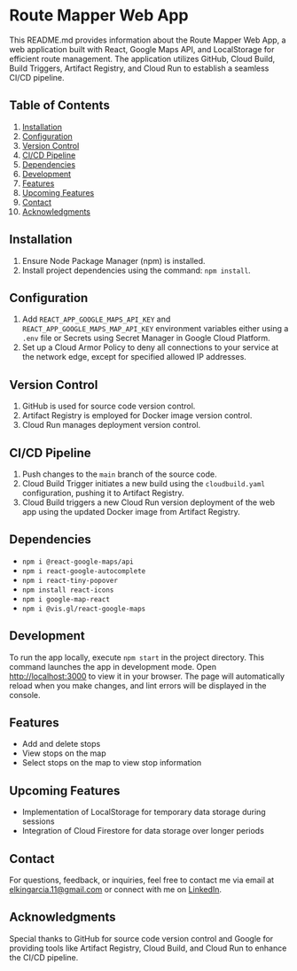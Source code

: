 # Route Mapper Web App

This README.md provides information about the Route Mapper Web App, a web application built with React, Google Maps API, and LocalStorage for efficient route management. The application utilizes GitHub, Cloud Build, Build Triggers, Artifact Registry, and Cloud Run to establish a seamless CI/CD pipeline.

## Table of Contents

1. [Installation](#installation)
2. [Configuration](#configuration)
3. [Version Control](#version-control)
4. [CI/CD Pipeline](#ci-cd-pipeline)
5. [Dependencies](#dependencies)
6. [Development](#development)
7. [Features](#features)
8. [Upcoming Features](#upcoming-features)
9. [Contact](#contact)
10. [Acknowledgments](#acknowledgments)

## Installation

1. Ensure Node Package Manager (npm) is installed.
2. Install project dependencies using the command: `npm install`.

## Configuration

1. Add `REACT_APP_GOOGLE_MAPS_API_KEY` and `REACT_APP_GOOGLE_MAPS_MAP_API_KEY` environment variables either using a `.env` file or Secrets using Secret Manager in Google Cloud Platform.
2. Set up a Cloud Armor Policy to deny all connections to your service at the network edge, except for specified allowed IP addresses.

## Version Control

1. GitHub is used for source code version control.
2. Artifact Registry is employed for Docker image version control.
3. Cloud Run manages deployment version control.

## CI/CD Pipeline

1. Push changes to the `main` branch of the source code.
2. Cloud Build Trigger initiates a new build using the `cloudbuild.yaml` configuration, pushing it to Artifact Registry.
3. Cloud Build triggers a new Cloud Run version deployment of the web app using the updated Docker image from Artifact Registry.

## Dependencies

- `npm i @react-google-maps/api`
- `npm i react-google-autocomplete`
- `npm i react-tiny-popover`
- `npm install react-icons`
- `npm i google-map-react`
- `npm i @vis.gl/react-google-maps`

## Development

To run the app locally, execute `npm start` in the project directory. This command launches the app in development mode. Open [http://localhost:3000](http://localhost:3000) to view it in your browser. The page will automatically reload when you make changes, and lint errors will be displayed in the console.

## Features

- Add and delete stops
- View stops on the map
- Select stops on the map to view stop information

## Upcoming Features

- Implementation of LocalStorage for temporary data storage during sessions
- Integration of Cloud Firestore for data storage over longer periods

## Contact

For questions, feedback, or inquiries, feel free to contact me via email at elkingarcia.11@gmail.com or connect with me on [LinkedIn](https://www.linkedin.com/in/elkingarcia11/).

## Acknowledgments

Special thanks to GitHub for source code version control and Google for providing tools like Artifact Registry, Cloud Build, and Cloud Run to enhance the CI/CD pipeline.